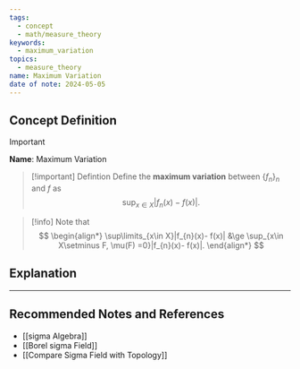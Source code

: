 ```yaml
---
tags:
  - concept
  - math/measure_theory
keywords:
  - maximum_variation
topics:
  - measure_theory
name: Maximum Variation
date of note: 2024-05-05
---
```


## Concept Definition

>[!important]
>**Name**: Maximum Variation


>[!important] Defintion
>Define the **maximum variation** between $\{f_n\}_{n}$ and $f$ as $$\sup_{x\in X}|f_{n}(x)- f(x)|.$$ 


>[!info]
>Note that 
>$$
> \begin{align*}
>  \sup\limits_{x\in X}|f_{n}(x)- f(x)| &\ge \sup_{x\in X\setminus F, \mu(F) =0}|f_{n}(x)- f(x)|.
> \end{align*}
> $$






## Explanation






-----------
##  Recommended Notes and References

- [[sigma Algebra]]
- [[Borel sigma Field]]
- [[Compare Sigma Field with Topology]]